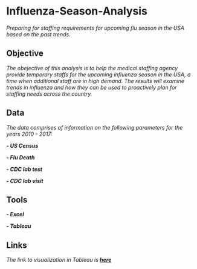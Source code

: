 # Influenza-Season-Analysis
_Preparing for staffing requirements for upcoming flu season in the USA based on the past trends._

## Objective

_The obejective of this analysis is to help the medical staffing agency provide temporary staffs for the upcoming influenza season in the USA, a time when additional staff are in high demand. The results will examine trends in influenza and how they can be used to proactively plan for staffing needs across the country._

## Data

_The data comprises of information on the following parameters for the years 2010 - 2017:_

***- US Census***

***- Flu Death***

***- CDC lab test***

***- CDC lab visit***

 ## Tools

***- Excel***

***- Tableau***

## Links

_The link to visualization in Tableau is **[here](https://public.tableau.com/app/profile/vijayalakshmi.venugopal/viz/Storyboard_PreparationforInfluenzaSeason/InfluenzaPreparation)**_
